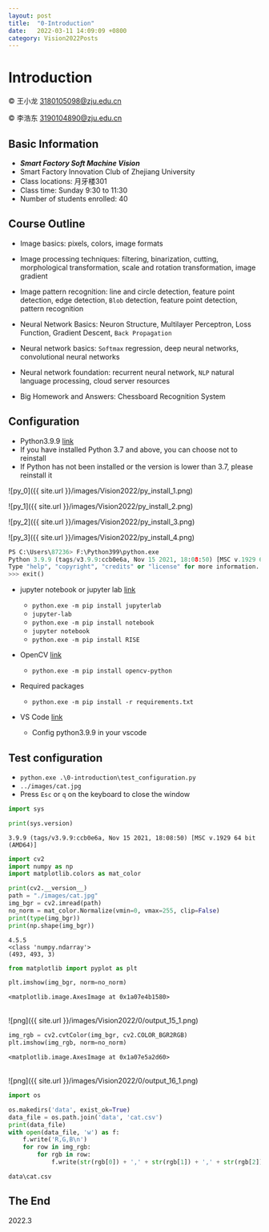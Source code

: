 ```yaml
---
layout: post
title:  "0-Introduction"
date:   2022-03-11 14:09:09 +0800
category: Vision2022Posts
---
```




# Introduction

&copy; 王小龙 3180105098@zju.edu.cn

&copy; 李浩东 3190104890@zju.edu.cn

## Basic Information

- ***Smart Factory Soft Machine Vision***
- Smart Factory Innovation Club of Zhejiang University
- Class locations: 月牙楼301
- Class time: Sunday 9:30 to 11:30
- Number of students enrolled: 40

## Course Outline

- Image basics: pixels, colors, image formats
- Image processing techniques: filtering, binarization, cutting, morphological transformation, scale and rotation transformation, image gradient
- Image pattern recognition: line and circle detection, feature point detection, edge detection, `Blob` detection, feature point detection, pattern recognition

- Neural Network Basics: Neuron Structure, Multilayer Perceptron, Loss Function, Gradient Descent, `Back Propagation`
- Neural network basics: `Softmax` regression, deep neural networks, convolutional neural networks
- Neural network foundation: recurrent neural network, `NLP` natural language processing, cloud server resources
- Big Homework and Answers: Chessboard Recognition System

## Configuration

- Python3.9.9 [link](https://www.python.org/)
- If you have installed Python 3.7 and above, you can choose not to reinstall
- If Python has not been installed or the version is lower than 3.7, please reinstall it


![py_0]({{ site.url }}/images/Vision2022/py_install_1.png)

![py_1]({{ site.url }}/images/Vision2022/py_install_2.png)

![py_2]({{ site.url }}/images/Vision2022/py_install_3.png)

![py_3]({{ site.url }}/images/Vision2022/py_install_4.png)

```python
PS C:\Users\87236> F:\Python399\python.exe
Python 3.9.9 (tags/v3.9.9:ccb0e6a, Nov 15 2021, 18:08:50) [MSC v.1929 64 bit (AMD64)] on win32
Type "help", "copyright", "credits" or "license" for more information.
>>> exit()
```

- jupyter notebook or jupyter lab [link](https://jupyter.org/install)
    - `python.exe -m pip install jupyterlab`
    - `jupyter-lab`
    - `python.exe -m pip install notebook`
    - `jupyter notebook`
    - `python.exe -m pip install RISE`

- OpenCV [link](https://pypi.org/project/opencv-python/)
    - `python.exe -m pip install opencv-python`
- Required packages
    - `python.exe -m pip install -r requirements.txt`
- VS Code [link](https://code.visualstudio.com/)
    - Config python3.9.9 in your vscode

## Test configuration

- `python.exe .\0-introduction\test_configuration.py`
- `../images/cat.jpg`
- Press `Esc` or `q` on the keyboard to close the window


```python
import sys

print(sys.version)
```

    3.9.9 (tags/v3.9.9:ccb0e6a, Nov 15 2021, 18:08:50) [MSC v.1929 64 bit (AMD64)]



```python
import cv2
import numpy as np
import matplotlib.colors as mat_color

print(cv2.__version__)
path = "./images/cat.jpg"
img_bgr = cv2.imread(path)
no_norm = mat_color.Normalize(vmin=0, vmax=255, clip=False)
print(type(img_bgr))
print(np.shape(img_bgr))
```

    4.5.5
    <class 'numpy.ndarray'>
    (493, 493, 3)



```python
from matplotlib import pyplot as plt

plt.imshow(img_bgr, norm=no_norm)
```




    <matplotlib.image.AxesImage at 0x1a07e4b1580>




​    
![png]({{ site.url }}/images/Vision2022/0/output_15_1.png)
​    



```python
img_rgb = cv2.cvtColor(img_bgr, cv2.COLOR_BGR2RGB)
plt.imshow(img_rgb, norm=no_norm)
```




    <matplotlib.image.AxesImage at 0x1a07e5a2d60>




​    
![png]({{ site.url }}/images/Vision2022/0/output_16_1.png)
​    



```python
import os

os.makedirs('data', exist_ok=True)
data_file = os.path.join('data', 'cat.csv')
print(data_file)
with open(data_file, 'w') as f:
    f.write('R,G,B\n')
    for row in img_rgb:
        for rgb in row:
            f.write(str(rgb[0]) + ',' + str(rgb[1]) + ',' + str(rgb[2]) + '\n')
```

    data\cat.csv


## The End

2022.3
